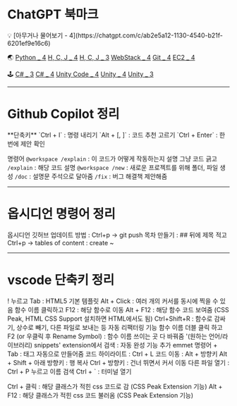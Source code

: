 
<h1>ChatGPT 북마크</h1>
💡
[아무거나 물어보기 - 4](https://chatgpt.com/c/ab2e5a12-1130-4540-b21f-6201ef9e16c6)

🌏
[Python _ 4](https://chatgpt.com/c/b2788141-45f3-4493-9523-7b279ecba95a)
[H, C, J _ 4](https://chatgpt.com/c/bea8dae4-055c-4f4b-99d5-be00067971af)
[H, C, J  _ 3](https://chatgpt.com/c/cbc32cf3-42da-49b2-b763-92eac6ca0e9c)
[WebStack _ 4](https://chatgpt.com/c/96ff78de-1c0d-4c1a-b9c0-1306723190bf)
[Git _ 4](https://chatgpt.com/c/e2375258-14b2-4518-b4a3-3d3bc338d3ab)
[EC2 _ 4](https://chatgpt.com/c/c1113635-bb4c-4436-b8ee-b8bfc021d74a)

🕹
[C# _ 3](https://chatgpt.com/c/a191662e-07bf-4491-9150-159de1465d90)
[C# _ 4](https://chatgpt.com/c/afb862d1-33e5-4d5a-99bf-4d6967f4dd31)
[Unity Code _ 4](https://chatgpt.com/c/9008cbfb-0f5d-447b-8f68-100c608fb30d)
[Unity _ 4](https://chatgpt.com/c/8bdb79c6-d1c2-484f-8dd2-9ec92663ef31)
[Unity _ 3](https://chatgpt.com/c/c3ce81a2-c406-44db-a987-1a69e9a72580)



<hr>
<h1> Github Copilot 정리 </h1>
**단축키**
`Ctrl + I` : 명령 내리기
`Alt + [, ]` : 코드 추천 고르기
`Ctrl + Enter` : 한 번에 제안 확인

명령어
`@workspace /explain` : 이 코드가 어떻게 작동하는지 설명
그냥 코드 긁고 `/explain` : 해당 코드 설명
`@workspace /new` : 새로운 프로젝트를 위해 폴더, 파일 생성
`/doc` : 설명문 주석으로 달아줌
`/fix` : 버그 해결책 제안해줌



<hr>
<h1> 옵시디언 명령어 정리 </h1>
옵시디언 깃허브 업데이트 방법 : Ctrl+p → git push
목차 만들기 : ## 뒤에 제목 적고 Ctrl+p → tables of content : create ~



<hr>
<h1>vscode 단축키 정리  </h1>
! 누르고 Tab : HTML5 기본 템플릿
Alt + Click : 여러 개의 커서를 동시에 찍을 수 있음  
함수 이름 클릭하고 F12 : 해당 함수로 이동  
Alt + F12 : 해당 함수 코드 보여줌 (CSS Peak, HTML CSS Support 설치하면 HTML에서도 됨)  
Ctrl+Shift+R : 함수로 감싸기, 상수로 빼기, 다른 파일로 보내는 등 자동 리팩터링 기능  
함수 이름 더블 클릭 하고 F2 (or 우클릭 후 Rename Symbol) : 함수 이름 쓰이는 곳 다 바꿔줌  
'(원하는 언어/라이브러리) snippets' extension에서 검색 : 자동 완성 기능 추가  
emmet 명령어 + Tab : 태그 자동으로 만들어줌  
코드 하이라이트 : Ctrl + L  
코드 이동 : Alt + 방향키  
Alt + Shift + 아래 방향키 : 행 복사  
Ctrl + 방향키 : 건너 뛰면서 커서 이동  
다른 파일 열기 : Ctrl + P 누르고 이름 검색  
Ctrl + ` : 터미널 열기

Ctrl + 클릭 : 해당 클래스가 적힌 css 코드로 감 (CSS Peak Extension 기능)
Alt + F12 : 해당 클래스가 적힌 css 코드 불러옴 (CSS Peak Extension 기능)


